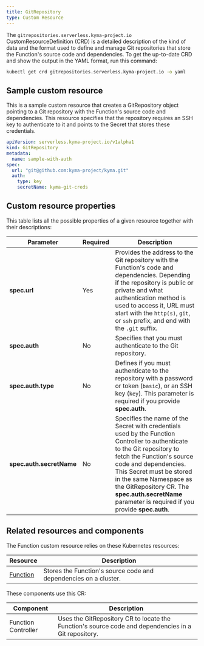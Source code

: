 ```yaml
---
title: GitRepository
type: Custom Resource
---
```


The `gitrepositories.serverless.kyma-project.io` CustomResourceDefinition (CRD) is a detailed description of the kind of data and the format used to define and manage Git repositories that store the Function's source code and dependencies. To get the up-to-date CRD and show the output in the YAML format, run this command:

```bash
kubectl get crd gitrepositories.serverless.kyma-project.io -o yaml
```

## Sample custom resource

This is a sample custom resource that creates a GitRepository object pointing to a Git repository with the Function's source code and dependencies. This resource specifies that the repository requires an SSH key to authenticate to it and points to the Secret that stores these credentials.

```yaml
apiVersion: serverless.kyma-project.io/v1alpha1
kind: GitRepository
metadata:
  name: sample-with-auth
spec:
  url: "git@github.com:kyma-project/kyma.git"
  auth:
    type: key
    secretName: kyma-git-creds
```

## Custom resource properties

This table lists all the possible properties of a given resource together with their descriptions:

| Parameter | Required | Description |
|-----------|-------------|---------------|
| **spec.url** | Yes | Provides the address to the Git repository with the Function's code and dependencies. Depending if the repository is public or private and what authentication method is used to access it, URL must start with the `http(s)`, `git`, or `ssh` prefix, and end with the `.git` suffix.  |
| **spec.auth** | No | Specifies that you must authenticate to the Git repository. |
| **spec.auth.type** | No | Defines if you must authenticate to the repository with a password or token (`basic`), or an SSH key (`key`). This parameter is required if you provide **spec.auth**. |
| **spec.auth.secretName** | No | Specifies the name of the Secret with credentials used by the Function Controller to authenticate to the Git repository to fetch the Function's source code and dependencies. This Secret must be stored in the same Namespace as the GitRepository CR. The **spec.auth.secretName** parameter is required if you provide **spec.auth**. |

## Related resources and components

The Function custom resource relies on these Kubernetes resources:

| Resource           | Description                                                                                                  |
| ------------------- | ------------------------------------------------------------------------------------------------------------ |
| [Function](#custom-resource-function)     | Stores the Function's source code and dependencies on a cluster.                                   |                                  |

These components use this CR:

| Component           | Description                                                                                                  |
| ------------------- | ------------------------------------------------------------------------------------------------------------ |
| Function Controller | Uses the GitRepository CR to locate the Function's source code and dependencies in a Git repository.
